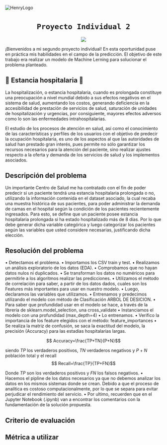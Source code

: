 ![HenryLogo](https://d31uz8lwfmyn8g.cloudfront.net/Assets/logo-henry-white-lg.png)


# <h1 align="center">**`Proyecto Individual 2`**

<p align="center">
<img src="https://www.ibm.com/blogs/client-voices/wp-content/uploads/2019/09/Glinnt.jpg"   
>
</p>


¡Bienvenidos a mi segundo proyecto individual! 
En esta oportunidad puse en práctica mis habilidades en el campo de la predicción. El objetivo de este trabajo era realizar un modelo de Machine Lerning para solucionar el problema planteado.



## 🏥 **Estancia hospitalaria** 🏥

La hospitalización, o estancia hospitalaria, cuando es prolongada constituye una preocupación a nivel mundial debido a sus efectos negativos en el sistema de salud, aumentando los costos, generando deficiencia en la accesibilidad de prestación de servicios de salud, saturación de unidades de hospitalización y urgencias, por consiguiente, mayores efectos adversos como lo son las enfermedades intrahospitalarias.

El estudio de los procesos de atención en salud, así como el conocimiento de las características y perfiles de los usuarios con el objetivo de predecir la ocupación hospitalaria, es uno de los aspectos al que las autoridades de salud han prestado gran interés, pues permite no sólo garantizar los recursos necesarios para la atención del paciente, sino realizar ajustes respecto a la oferta y demanda de los servicios de salud y los implementos asociados.

## **Descripción del problema**

Un importante Centro de Salud me ha contratado con el fin de poder predecir si un paciente tendrá una estancia hospitalaria prolongada o no, utilizando la información contenida en el dataset asociado, la cual recaba una muestra histórica de sus pacientes, para poder administrar la demanda de camas en el hospital según la condición de los pacientes recientemente ingresados. 
Para esto, se define que un paciente posee estancia hospitalaria prolongada si ha estado hospitalizado más de 8 días. Por lo que debe generar dicha variable categórica y luego categorizar los pacientes según las variables que usted considere necesarias, justificando dicha elección. 


## **Resolución del problema**

• Detectamos el problema.
•	Importamos los CSV train y test.
•	Realizamos un análisis exploratorio de los datos (EDA).
•	Comprobamos que no hayan datos nulos ni duplicados.
•	Se transforman los datos no numéricos para permitirle a los algoritmos realizar las predicciones.
• Utilizamos el método de correlación para saber, a partir de los datos dados, cuales son los Features más importantes para usar en nuestro modelo.
• Luego, declaramos las variables que utilizamos.
•	Entrenamos y predecimos utilizando el modelo con método de Clasificación ARBOL DE DESICION.
• Para saber que profundidad usar en el modelo se hace, a través de la librería de sklearn.model_selection, una cross_validate
• Instanciamos el modelo con una profundidad (max_depth=4)
•	Lo entrenamos.
• Verifico la importancia de los feature elegidos con el método: feature_importances
• Se realiza la matriz de confusión, se saca la exactitud del modelo, la precisión (Accuracy) para las estadías hospitalarias largas.

$$ Accuracy=\frac{TP+TN}{P+N}$$

siendo $TP$ los verdaderos positivos, $TN$ verdaderos negativos y $P+N$ población total y el recall $$ Recall=\frac{TP}{TP+FN}$$


Donde $TP$ son los verdaderos positivos y $FN$ los falsos negativos.
•	Hacemos el pipline de los datos necesarios ya que no debemos analizar los datos en los mismos sistemas donde se crean. Debido a que el proceso de analítica es  costoso computacionalmente, por lo que se separa para evitar perjudicar el rendimiento del servicio. 
•	Por ultimo, recuerden que en el Jupyter Notebook (.ipynb) van a encontrar los comentarios con la fundamentación de la solución propuesta.

## **Criterio de evaluación**



## **Métrica a utilizar**

​








